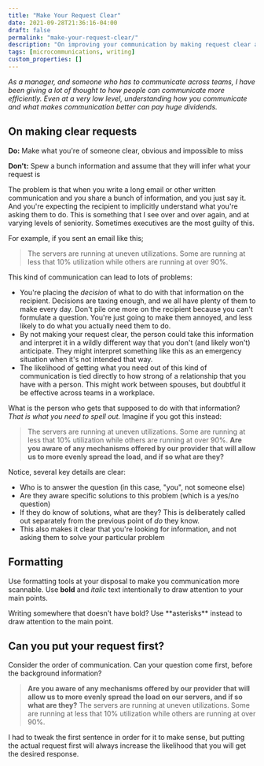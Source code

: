 ```yaml
---
title: "Make Your Request Clear"
date: 2021-09-28T21:36:16-04:00
draft: false
permalink: "make-your-request-clear/"
description: "On improving your communication by making request clear and obvious, and not assuming the other person will figure it out."
tags: [microcommunications, writing]
custom_properties: []
---
```


_As a manager, and someone who has to communicate across teams, I have been giving a lot of thought to how people can communicate more efficiently. Even at a very low level, understanding how you communicate and what makes communication better can pay huge dividends._

## On making clear requests

**Do:** Make what you're of someone clear, obvious and impossible to miss

**Don't:** Spew a bunch information and assume that they will infer what your request is

The problem is that when you write a long email or other written communication and you share a bunch of information, and you just say it. And you're expecting the recipient to implicitly understand what you're asking them to do. This is something that I see over and over again, and at varying levels of seniority. Sometimes executives are the most guilty of this.

For example, if you sent an email like this;

> The servers are running at uneven utilizations. Some are running at less that 10% utilization while others are running at over 90%.

This kind of communication can lead to lots of problems:

- You're placing the _decision_ of what to do with that information on the recipient. Decisions are taxing enough, and we all have plenty of them to make every day. Don't pile one more on the recipient because you can't formulate a question. You're just going to make them annoyed, and less likely to do what you actually need them to do.
- By not making your request clear, the person could take this information and interpret it in a wildly different way that you don't (and likely won't) anticipate. They might interpret something like this as an emergency situation when it's not intended that way.
- The likelihood of getting what you need out of this kind of communication is tied directly to how strong of a relationship that you have with a person. This might work between spouses, but doubtful it be effective across teams in a workplace.

What is the person who gets that supposed to do with that information? *That is what you need to spell out.* Imagine if you got this instead:

> The servers are running at uneven utilizations. Some are running at less that 10% utilization while others are running at over 90%. **Are you aware of any mechanisms offered by our provider that will allow us to more evenly spread the load, and if so what are they?**

Notice, several key details are clear:

- Who is to answer the question (in this case, "you", not someone else)
- Are they aware specific solutions to this problem (which is a yes/no question)
- If they do know of solutions, what are they? This is deliberately called out separately from the previous point of _do_ they know.
- This also makes it clear that you're looking for information, and not asking them to solve your particular problem

## Formatting

Use formatting tools at your disposal to make you communication more scannable. Use **bold** and *italic* text intentionally to draw attention to your main points.

Writing somewhere that doesn't have bold? Use \*\*asterisks\*\* instead to draw attention to the main point.

## Can you put your request first?

Consider the order of communication. Can your question come first, before the background information?

> **Are you aware of any mechanisms offered by our provider that will allow us to more evenly spread the load on our servers, and if so what are they?** The servers are running at uneven utilizations. Some are running at less that 10% utilization while others are running at over 90%.

I had to tweak the first sentence in order for it to make sense, but putting the actual request first will always increase the likelihood that you will get the desired response.
